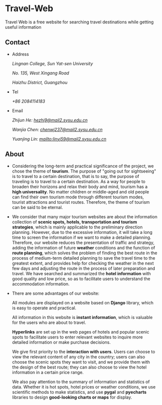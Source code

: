 # Travel-Web

Travel Web is a free website for searching travel destinations while getting useful information

## Contact

- Address

  *Lingnan College, Sun Yat-sen University*
  
  *No. 135, West Xingang Road*
  
  *Haizhu District, Guangzhou*
  
- Tel

  *+86 2084114183*
  
- Email
  
  *Zhijun He: [hezhj9@mail2.sysu.edu.cn](mailto:hezhj9@mail2.sysu.edu.cn)*
  
  *Wanjia Chen: [chenwj237@mail2.sysu.edu.cn](mailto:chenwj237@mail2.sysu.edu.cn)*
  
  *Yuanjing Lin: [mailto:linyj59@mail2.sysu.edu.cn](linyj59@mail2.sysu.edu.cn)*
  
  
## About

- Considering the long-term and practical significance of the project, we chose the theme of **tourism**. The purpose of "going out for sightseeing" is to travel to a certain destination, that is to say, the purpose of traveling is to travel to a certain destination. As a way for people to broaden their horizons and relax their body and mind, tourism has a **high universality**. No matter children or middle-aged and old people can find their own tourism mode through different tourism modes, tourist attractions and tourist routes. Therefore, the theme of tourism can be said to be eternal.
  
- We consider that many major tourism websites are about the information collection of **scenic spots, hotels, transportation and tourism strategies**, which is mainly applicable to the preliminary direction planning. However, due to the excessive information, it will take a long time to screen the information if we want to make a detailed planning. Therefore, our website reduces the presentation of traffic and strategy, adding the information of future **weather** conditions and the function of **route planning**, which solves the problem of finding the best route in the process of medium-term detailed planning to save the travel time to the greatest extent, and provides help for checking the weather in the next few days and adjusting the route in the process of later preparation and travel. We have searched and summarized the **hotel information** with good quality and low price, so as to facilitate users to understand the accommodation information.

- There are some advantages of our website:

  All modules are displayed on a website based on **Django** library, which is easy to operate and practical.

  All information in this website is **instant information**, which is valuable for the users who are about to travel.

  **Hyperlinks** are set up in the web pages of hotels and popular scenic spots to facilitate users to enter relevant websites to inquire more detailed information or make purchase decisions.

  We give first priority to the **interaction with users**. Users can choose to view the relevant content of any city in the country; users can also choose the scenic spots they want to visit, and we provide them with the design of the best route; they can also choose to view the hotel information in a certain price range.

  We also pay attention to the summary of information and statistics of data. Whether it is hot spots, hotel prices or weather conditions, we use scientific methods to make statistics, and use **pygal** and **pyecharts** libraries to design **good-looking charts or maps** for display.
